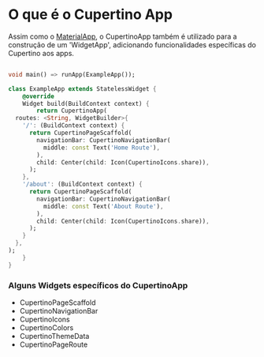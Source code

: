 # O que é o Cupertino App

Assim como o [MaterialApp](o_que_e_material_app.md), o CupertinoApp também é utilizado para a construção de um 'WidgetApp', adicionando funcionalidades específicas do Cupertino aos apps.

```dart

void main() => runApp(ExampleApp());

class ExampleApp extends StatelessWidget {
    @override
    Widget build(BuildContext context) {
        return CupertinoApp(
  routes: <String, WidgetBuilder>{
    '/': (BuildContext context) {
      return CupertinoPageScaffold(
        navigationBar: CupertinoNavigationBar(
          middle: const Text('Home Route'),
        ),
        child: Center(child: Icon(CupertinoIcons.share)),
      );
    },
    '/about': (BuildContext context) {
      return CupertinoPageScaffold(
        navigationBar: CupertinoNavigationBar(
          middle: const Text('About Route'),
        ),
        child: Center(child: Icon(CupertinoIcons.share)),
      );
    }
  },
);
    }
}
```

### Alguns Widgets específicos do CupertinoApp

- CupertinoPageScaffold
- CupertinoNavigationBar
- CupertinoIcons
- CupertinoColors
- CupertinoThemeData
- CupertinoPageRoute
